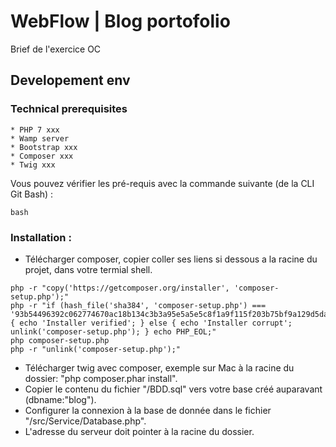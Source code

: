 # WebFlow | Blog portofolio

Brief de l'exercice OC

## Developement env

### Technical prerequisites

    * PHP 7 xxx
    * Wamp server
    * Bootstrap xxx
    * Composer xxx
    * Twig xxx 

Vous pouvez vérifier les pré-requis avec la commande suivante (de la CLI Git Bash) :

```
bash

```

### Installation :

* Télécharger composer, copier coller ses liens si dessous a la racine du projet, dans votre termial shell.
```
php -r "copy('https://getcomposer.org/installer', 'composer-setup.php');"
php -r "if (hash_file('sha384', 'composer-setup.php') === '93b54496392c062774670ac18b134c3b3a95e5a5e5c8f1a9f115f203b75bf9a129d5daa8ba6a13e2cc8a1da0806388a8') { echo 'Installer verified'; } else { echo 'Installer corrupt'; unlink('composer-setup.php'); } echo PHP_EOL;"
php composer-setup.php
php -r "unlink('composer-setup.php');"
```

* Télécharger twig avec composer, exemple sur Mac à la racine du dossier: "php composer.phar install".
* Copier le contenu du fichier "/BDD.sql" vers votre base créé auparavant (dbname:"blog").
* Configurer la connexion à la base de donnée dans le fichier "/src/Service/Database.php".
* L'adresse du serveur doit pointer à la racine du dossier.
